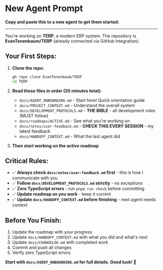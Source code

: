 # New Agent Prompt

**Copy and paste this to a new agent to get them started:**

---

You're working on **TERP**, a modern ERP system. The repository is **EvanTenenbaum/TERP** (already connected via GitHub integration).

## Your First Steps:

1. **Clone the repo:**
   ```bash
   gh repo clone EvanTenenbaum/TERP
   cd TERP
   ```

2. **Read these files in order (20 minutes total):**
   - `docs/AGENT_ONBOARDING.md` - Start here! Quick orientation guide
   - `docs/PROJECT_CONTEXT.md` - Understand the overall system
   - `docs/DEVELOPMENT_PROTOCOLS.md` - **THE BIBLE** - all development rules (MUST follow)
   - `docs/roadmaps/ACTIVE.md` - See what you're working on
   - `docs/notes/user-feedback.md` - **CHECK THIS EVERY SESSION** - my latest feedback
   - `docs/HANDOFF_CONTEXT.md` - What the last agent did

3. **Then start working on the active roadmap**

## Critical Rules:

- ✅ **Always check `docs/notes/user-feedback.md` first** - this is how I communicate with you
- ✅ **Follow `docs/DEVELOPMENT_PROTOCOLS.md` strictly** - no exceptions
- ✅ **Zero TypeScript errors** - run `pnpm run check` before committing
- ✅ **Update roadmap as you work** - keep it current
- ✅ **Update `docs/HANDOFF_CONTEXT.md` before finishing** - next agent needs context

## Before You Finish:

1. Update the roadmap with your progress
2. Update `docs/HANDOFF_CONTEXT.md` with what you did and what's next
3. Update `docs/CHANGELOG.md` with completed work
4. Commit and push all changes
5. Verify zero TypeScript errors

**Start with `docs/AGENT_ONBOARDING.md` for full details. Good luck! 🚀**

